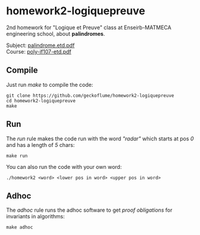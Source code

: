 # homework2-logiquepreuve
2nd homework for "Logique et Preuve" class at Enseirb-MATMECA engineering school, about **palindromes**.

Subject: [palindrome.etd.pdf](docs/palindrome.etd.pdf)  
Course: [poly-if107-etd.pdf](docs/poly-if107-etd.pdf)

## Compile
Just run *make* to compile the code:

    git clone https://github.com/geckoflume/homework2-logiquepreuve
    cd homework2-logiquepreuve
    make

## Run
The *run* rule makes the code run with the word *"radar"* which starts at pos *0* and has a length of *5* chars:

    make run

You can also run the code with your own word:

    ./homework2 <word> <lower pos in word> <upper pos in word>

## Adhoc
The *adhoc* rule runs the adhoc software to get *proof obligations* for invariants in algorithms:

    make adhoc
